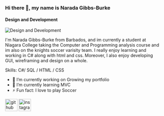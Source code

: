 ### Hi there 👋, my name is Narada Gibbs-Burke
#### Design and Development
![Design and Development](https://iggmarketing.com/wp-content/uploads/2020/12/Skype_Picture_2020_12_28T07_27_57_610Z.png)

I'm Narada Gibbs-Burke from Barbados, and im currently a student at Niagara College taking the Computer and Programming analysis course and im also on the knights soccer varisity team. I really enjoy learning and working in C# along with html and css. Moreover, I also enjoy developing GUI, wireframing and design on a whole.  


Skills: C#/ SQL / HTML / CSS

- 🔭 I’m currently working on Growing my portfolio 
- 🌱 I’m currently learning MVC  
- ⚡ Fun fact: I love to play Soccer  


[<img src='https://cdn.jsdelivr.net/npm/simple-icons@3.0.1/icons/github.svg' alt='github' height='40'>](https://github.com/NGB246)  [<img src='https://cdn.jsdelivr.net/npm/simple-icons@3.0.1/icons/instagram.svg' alt='instagram' height='40'>](https://www.instagram.com/narada_246/)  

